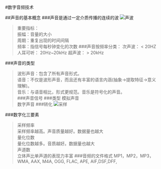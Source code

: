 #数字音频技术

##声音的基本概念
###声音是通过一定介质传播的连续的波
![声波](http://hi.csdn.net/attachment/201110/30/0_1319986905Byrt.gif)
> 重要指标：  
振幅：音量的大小  
周期：重复出现的时间间隔  
频率：指信号每秒钟变化的次数 
###声音按频率分类：
次声波： < 20HZ
人耳可听： 20Hz~20kHz
超声波： > 20kHz

###声音的类型
> 波形声音：包含了所有声音形式。  
> 语音：不仅是波形声音，而且还有丰富的语言内涵(抽象→提取特征→意义理解)。  
> 音乐：与语音相比，形式更规范。音乐是符号化的声音。  
###声音信号
###类型
> 模拟声音  
> 数字声音
###转化
![采样](http://hi.csdn.net/attachment/201110/30/0_1319987313ImZm.gif)

###数字化三要素
> 采样频率  
> 	采样频率越高。声音质量越好。数据量也越大  
> 量化位数  
> 	量化位数越多。音质越好。数据量也越大  
> 声道数    
> 	立体声比单声道的表现力丰富
###音频的文件格式
> MP1，MP2，MP3，WMA, AAX, M4A, OGG, FLAC, APE, AIF,DSF,DFF,